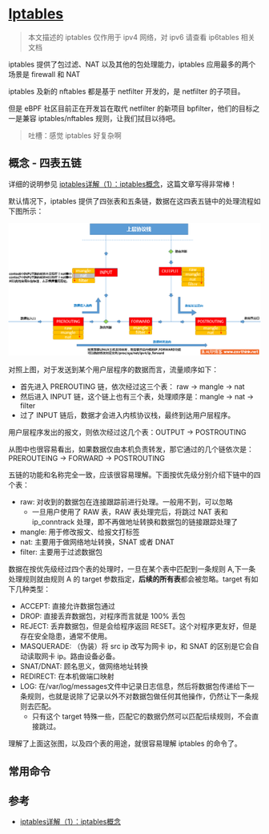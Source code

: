 # [Iptables](https://www.netfilter.org/projects/iptables/index.html)

>本文描述的 iptables 仅作用于 ipv4 网络，对 ipv6 请查看 ip6tables 相关文档

iptables 提供了包过滤、NAT 以及其他的包处理能力，iptables 应用最多的两个场景是 firewall 和 NAT

iptables 及新的 nftables 都是基于 netfilter 开发的，是 netfilter 的子项目。

但是 eBPF 社区目前正在开发旨在取代 netfilter 的新项目 bpfilter，他们的目标之一是兼容 iptables/nftables 规则，让我们拭目以待吧。

>吐槽：感觉 iptables 好复杂啊

## 概念 - 四表五链


详细的说明参见 [iptables详解（1）：iptables概念](https://www.zsythink.net/archives/1199)，这篇文章写得非常棒！

默认情况下，iptables 提供了四张表和五条链，数据在这四表五链中的处理流程如下图所示：

![iptables-chains](./_imgs/iptables-chains.png)

对照上图，对于发送到某个用户层程序的数据而言，流量顺序如下：

- 首先进入 PREROUTING 链，依次经过这三个表： raw -> mangle -> nat
- 然后进入 INPUT 链，这个链上也有三个表，处理顺序是：mangle -> nat -> filter
- 过了 INPUT 链后，数据才会进入内核协议栈，最终到达用户层程序。

用户层程序发出的报文，则依次经过这几个表：OUTPUT -> POSTROUTING

从图中也很容易看出，如果数据仅由本机负责转发，那它通过的几个链依次是：PREROUTEING -> FORWARD -> POSTROUTING

五链的功能和名称完全一致，应该很容易理解。下面按优先级分别介绍下链中的四个表：

- raw: 对收到的数据包在连接跟踪前进行处理。一般用不到，可以忽略
  - 一旦用户使用了 RAW 表，RAW 表处理完后，将跳过 NAT 表和 ip_conntrack 处理，即不再做地址转换和数据包的链接跟踪处理了
- mangle: 用于修改报文、给报文打标签
- nat: 主要用于做网络地址转换，SNAT 或者 DNAT
- filter: 主要用于过滤数据包

数据在按优先级经过四个表的处理时，一旦在某个表中匹配到一条规则 A,下一条处理规则就由规则 A 的 target 参数指定，**后续的所有表**都会被忽略。target 有如下几种类型：

- ACCEPT: 直接允许数据包通过
- DROP: 直接丢弃数据包，对程序而言就是 100% 丢包
- REJECT: 丢弃数据包，但是会给程序返回  RESET。这个对程序更友好，但是存在安全隐患，通常不使用。
- MASQUERADE: （伪装）将 src ip 改写为网卡 ip，和 SNAT 的区别是它会自动读取网卡 ip。路由设备必备。
- SNAT/DNAT: 顾名思义，做网络地址转换
- REDIRECT: 在本机做端口映射
- LOG: 在/var/log/messages文件中记录日志信息，然后将数据包传递给下一条规则，也就是说除了记录以外不对数据包做任何其他操作，仍然让下一条规则去匹配。
  - 只有这个 target 特殊一些，匹配它的数据仍然可以匹配后续规则，不会直接跳过。

理解了上面这张图，以及四个表的用途，就很容易理解 iptables 的命令了。

## 常用命令




## 参考

- [iptables详解（1）：iptables概念](https://www.zsythink.net/archives/1199)

